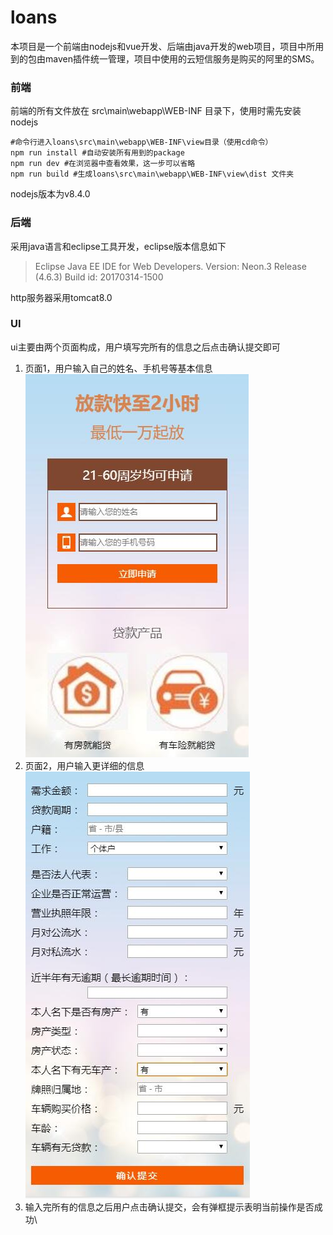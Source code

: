 # loans
本项目是一个前端由nodejs和vue开发、后端由java开发的web项目，项目中所用到的包由maven插件统一管理，项目中使用的云短信服务是购买的阿里的SMS。

### 前端
前端的所有文件放在 src\main\webapp\WEB-INF 目录下，使用时需先安装nodejs
```
#命令行进入loans\src\main\webapp\WEB-INF\view目录（使用cd命令）
npm run install #自动安装所有用到的package
npm run dev #在浏览器中查看效果，这一步可以省略
npm run build #生成loans\src\main\webapp\WEB-INF\view\dist 文件夹
```

nodejs版本为v8.4.0


### 后端
采用java语言和eclipse工具开发，eclipse版本信息如下
>Eclipse Java EE IDE for Web Developers.
>Version: Neon.3 Release (4.6.3)
>Build id: 20170314-1500

http服务器采用tomcat8.0


### UI
ui主要由两个页面构成，用户填写完所有的信息之后点击确认提交即可
1. 页面1，用户输入自己的姓名、手机号等基本信息\
![image](https://github.com/PowerfulSpider/loans/blob/master/doc/页面1.jpg)
2. 页面2，用户输入更详细的信息\
![image](https://github.com/PowerfulSpider/loans/blob/master/doc/页面2.jpg)
3. 输入完所有的信息之后用户点击确认提交，会有弹框提示表明当前操作是否成功\
